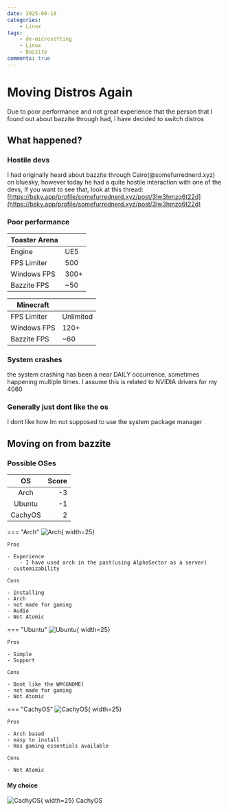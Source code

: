 ```yaml
---
date: 2025-08-10
categories:
    - Linux
tags:
    - de-microsofting
    - Linux
    - Bazzite
comments: true
---
```

# Moving Distros Again
Due to poor performance and not great experience that the person that I found out about bazzite through had, I have decided to switch distros
<!-- more -->
## What happened?
### Hostile devs
I had originally heard about bazzite through Cairo(@somefurrednerd.xyz) on bluesky, however today he had a quite hostile interaction with one of the devs, If you want to see that, look at this thread: [https://bsky.app/profile/somefurrednerd.xyz/post/3lw3hmzq6t22d](https://bsky.app/profile/somefurrednerd.xyz/post/3lw3hmzq6t22d)

### Poor performance
| Toaster Arena |  |
| ---- | --- |
| Engine | UE5
| FPS Limiter | 500
| Windows FPS | 300+
| Bazzite FPS | ~50

| Minecraft |  |
| ---- | --- |
| FPS Limiter | Unlimited
| Windows FPS | 120+
| Bazzite FPS | ~60

### System crashes
the system crashing has been a near DAILY occurrence, sometimes happening multiple times. I assume this is related to NVIDIA drivers for my 4060

### Generally just dont like the os
I dont like how Im not supposed to use the system package manager

## Moving on from bazzite
### Possible OSes
| OS | Score |
|:--:| ----:|
| Arch | -3 |
| Ubuntu | -1 |
| CachyOS | 2 |


=== "Arch"
    ![Arch](https://upload.wikimedia.org/wikipedia/commons/1/13/Arch_Linux_%22Crystal%22_icon.svg){ width=25}

    Pros

    - Experience
        - I have used arch in the past(using AlphaSector as a server)
    - customizability

    Cons

    - Installing
    - Arch
    - not made for gaming
    - Audio
    - Not Atomic

=== "Ubuntu"
    ![Ubuntu](https://upload.wikimedia.org/wikipedia/commons/9/9e/UbuntuCoF.svg){ width=25}

    Pros

    - Simple
    - Support

    Cons

    - Dont like the WM(GNOME)
    - not made for gaming
    - Not Atomic

=== "CachyOS"
    ![CachyOS](https://upload.wikimedia.org/wikipedia/commons/b/b8/CachyOS_Logo.svg){ width=25}

    Pros

    - Arch based
    - easy to install
    - Has gaming essentials available

    Cons

    - Not Atomic

#### My choice
![CachyOS](https://upload.wikimedia.org/wikipedia/commons/b/b8/CachyOS_Logo.svg){ width=25}
CachyOS
